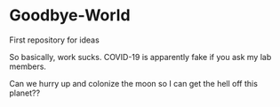 # Goodbye-World
First repository for ideas

So basically, work sucks. COVID-19 is apparently fake if you ask my lab members.

Can we hurry up and colonize the moon so I can get the hell off this planet??
